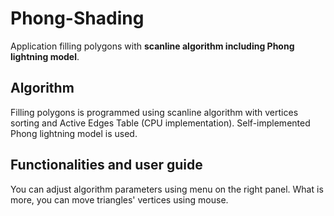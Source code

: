 # Phong-Shading
Application filling polygons with **scanline algorithm including Phong lightning model**.


## Algorithm
Filling polygons is programmed using scanline algorithm with vertices sorting and Active Edges Table (CPU implementation). Self-implemented Phong lightning model is used. 

## Functionalities and user guide

You can adjust algorithm parameters using menu on the right panel. 
What is more, you can move triangles' vertices using mouse. 
